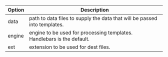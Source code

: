 | Option | Description |
| ------ | ----------- |
| data   | path to data files to supply the data that will be passed into templates.|
| engine | engine to be used for processing templates. Handlebars is the default. |
| ext    | extension to be used for dest files. |
